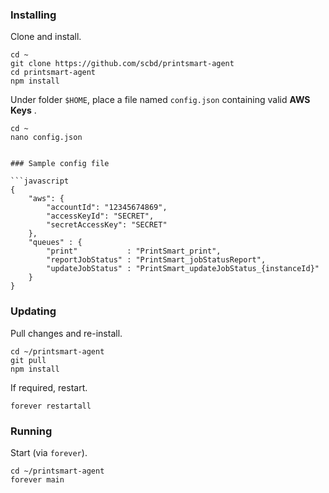 ### Installing

Clone and install.

```
cd ~
git clone https://github.com/scbd/printsmart-agent
cd printsmart-agent
npm install
```

Under folder `$HOME`, place a file named `config.json` containing valid __AWS Keys__ .

```
cd ~
nano config.json
```

```

### Sample config file

```javascript
{
    "aws": {
        "accountId": "12345674869",
        "accessKeyId": "SECRET",
        "secretAccessKey": "SECRET"
    },
    "queues" : {
        "print"           : "PrintSmart_print",
        "reportJobStatus" : "PrintSmart_jobStatusReport",
        "updateJobStatus" : "PrintSmart_updateJobStatus_{instanceId}"
    }
}
```

### Updating

Pull changes and re-install.

```
cd ~/printsmart-agent
git pull
npm install
```

If required, restart.

```
forever restartall
```

### Running

Start (via `forever`).

```
cd ~/printsmart-agent
forever main
```
